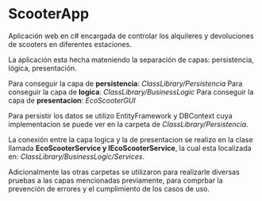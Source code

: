 # ScooterApp
Aplicación web en c# encargada de controlar los alquileres y devoluciones de scooters en diferentes estaciones.

La aplicación esta hecha mateniendo la separación de capas: persistencia, lógica, presentación.

Para conseguir la capa de **persistencia**: *ClassLibrary/Persistencia*
Para conseguir la capa de **logica**: *ClassLibrary/BusinessLogic*
Para conseguir la capa de **presentacion**: *EcoScooterGUI*

Para persistir los datos se utilizo EntityFramework y DBContext cuya implementacion se puede ver en la carpeta de *ClassLibrary/Persistencia*.

La conexión entre la capa logica y la de presentacion se realizo en la clase llamada **EcoScooterService y IEcoScooterService**, la cual esta localizada en: *ClassLibrary/BusinessLogic/Services*.

Adicionalmente las otras carpetas se utilizaron para realizarle diversas pruebas a las capas mencionadas previamente, para comprbar la prevención de errores y el cumplimiento de los casos de uso.

